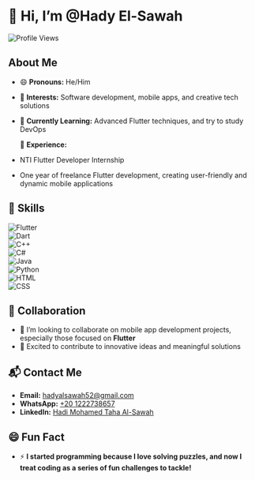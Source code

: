 # 👋 Hi, I’m @Hady El-Sawah  

![Profile Views](https://komarev.com/ghpvc/?username=HadyEldod&color=brightgreen)  

## About Me  
- 😄 **Pronouns:** He/Him  
- 👀 **Interests:** Software development, mobile apps, and creative tech solutions  
- 🌱 **Currently Learning:** Advanced Flutter techniques, and try to study DevOps
  
  💼 **Experience:**
- NTI Flutter Developer Internship 
- One year of freelance Flutter development, creating user-friendly and dynamic mobile applications  

## 🚀 Skills  
![Flutter](https://img.shields.io/badge/Flutter-blue?logo=flutter&logoColor=white&style=for-the-badge)  
![Dart](https://img.shields.io/badge/Dart-blue?logo=dart&logoColor=white&style=for-the-badge)  
![C++](https://img.shields.io/badge/C++-00599C?logo=c%2B%2B&logoColor=white&style=for-the-badge)  
![C#](https://img.shields.io/badge/C%23-239120?logo=c-sharp&logoColor=white&style=for-the-badge)  
![Java](https://img.shields.io/badge/Java-007396?logo=java&logoColor=white&style=for-the-badge)  
![Python](https://img.shields.io/badge/Python-FFD43B?logo=python&logoColor=blue&style=for-the-badge)  
![HTML](https://img.shields.io/badge/HTML5-E34F26?logo=html5&logoColor=white&style=for-the-badge)  
![CSS](https://img.shields.io/badge/CSS3-1572B6?logo=css3&logoColor=white&style=for-the-badge)  

## 🤝 Collaboration  
- 💞️ I’m looking to collaborate on mobile app development projects, especially those focused on **Flutter**  
- 🚀 Excited to contribute to innovative ideas and meaningful solutions  

## 📬 Contact Me  
- **Email:** [hadyalsawah52@gmail.com](mailto:hadyalsawah52@gmail.com)  
- **WhatsApp:** [+20 1222738657](https://wa.me/201222738657)  
- **LinkedIn:** [Hadi Mohamed Taha Al-Sawah](https://www.linkedin.com/in/hady-el-sawah)  

## 😄 Fun Fact  
- ⚡ **I started programming because I love solving puzzles, and now I treat coding as a series of fun challenges to tackle!**  

